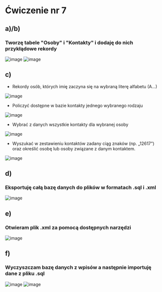 # Ćwiczenie nr 7
## a)/b) 
### Tworzę tabele "Osoby" i "Kontakty" i dodaję do nich przykłądowe rekordy
![image](https://github.com/Pucu03/skibd/assets/92114245/208f3ee0-9682-46fb-b9c7-b1ede2984ef4)
![image](https://github.com/Pucu03/skibd/assets/92114245/186e0ddc-3a9e-4f4c-b75e-3bfcbeb28176)

## c)
* Rekordy osób, których imię zaczyna się na wybraną literę alfabetu (A...)

![image](https://github.com/Pucu03/skibd/assets/92114245/68d99a91-fb77-4c24-91e2-11f335698923)

* Policzyć dostępne w bazie kontakty jednego wybranego rodzaju

![image](https://github.com/Pucu03/skibd/assets/92114245/15c8de64-08e1-48b4-ba6f-1fec54856cfe)

* Wybrać z danych wszystkie kontakty dla wybranej osoby

![image](https://github.com/Pucu03/skibd/assets/92114245/da8d9589-9325-4aad-ac5f-f2253692de90)

* Wyszukać w zestawieniu kontaktów zadany ciąg znaków (np. „12617”) oraz określić osobę lub osoby związane z danym kontaktem.

![image](https://github.com/Pucu03/skibd/assets/92114245/cf19cb77-c170-4062-b436-1770d894ba76)

## d) 
### Eksportuję całą bazę danych do plików w formatach .sql i .xml

![image](https://github.com/Pucu03/skibd/assets/92114245/de16e048-f3e7-483c-8a55-440e2c22edea)

## e) 
### Otwieram plik .xml za pomocą dostępnych narzędzi

![image](https://github.com/Pucu03/skibd/assets/92114245/9ac1c408-f921-40e0-90ca-eb43d83cca6c)

## f) 
### Wyczyszczam bazę danych z wpisów a następnie importuję dane z pliku .sql
![image](https://github.com/Pucu03/skibd/assets/92114245/80d07aa6-cec3-4170-826a-6fc3180d3e90)
![image](https://github.com/Pucu03/skibd/assets/92114245/51a221b1-4f6c-47f6-a2df-ae563a9d4d3b)








